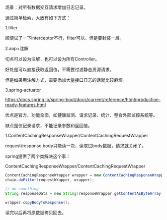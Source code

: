 场景：对所有数据交互请求增加日志记录。

通过简单检索，大致有如下方式：

1.filter

顺便试了一下interceptor不行，filter可以，但是要封装一层。

2.aop+注解

切点可以设为注解，也可以设为所有Controller。

好处是可以直接获取返回值，不需要过滤静态资源请求。

但是如果用注解方式，需要添加大量接口日志的话就比较麻烦。

3.spring-actuator

https://docs.spring.io/spring-boot/docs/current/reference/html/production-ready-features.html

优点是官方、功能全面，如健康监测、请求记录、统计、整合外部监控系统等。

缺点是仅记录请求，不能记录参数和返回值。



1.ContentCachingResponseWrapper/ContentCachingRequestWrapper

request/response body只能读一次，读取过body数据，请求就关闭了。

spring提供了两个类解决这个事：

ContentCachingResponseWrapper/ContentCachingRequestWrapper

```java
ContentCachingResponseWrapper wrapper = new ContentCachingResponseWrapper(response);
chain.doFilter(requestWrapper, wrapper);

// do something
String responseData = new String(responseWrapper.getContentAsByteArray())
    
wrapper.copyBodyToResponse();        
```

读完以后再将原数据拷贝回去。








